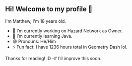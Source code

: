 ## Hi! Welcome to my profile 👋

I'm Matthew, I'm 18 years old.

- 🔭 I’m currently working on Hazard Network as Owner.
- 🌱 I’m currently learning Java.
- 😄 Pronouns: He/Him
- ⚡ Fun fact: I have 1236 hours total in Geometry Dash lol.

Thanks for reading! :D
-# I'll improve this soon.
